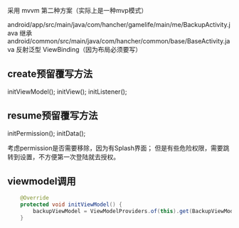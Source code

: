采用 mvvm 第二种方案（实际上是一种mvp模式）

android/app/src/main/java/com/hancher/gamelife/main/me/BackupActivity.java
继承
android/common/src/main/java/com/hancher/common/base/BaseActivity.java
反射泛型 ViewBinding（因为布局必须要写）

## create预留覆写方法
initViewModel();
initView();
initListener();
## resume预留覆写方法
initPermission();
initData();

考虑permission是否需要移除，因为有Splash界面；
但是有些危险权限，需要跳转到设置，不方便第一次登陆就去授权。

## viewmodel调用
```java
    @Override
    protected void initViewModel() {
        backupViewModel = ViewModelProviders.of(this).get(BackupViewModel.class);
    }
```